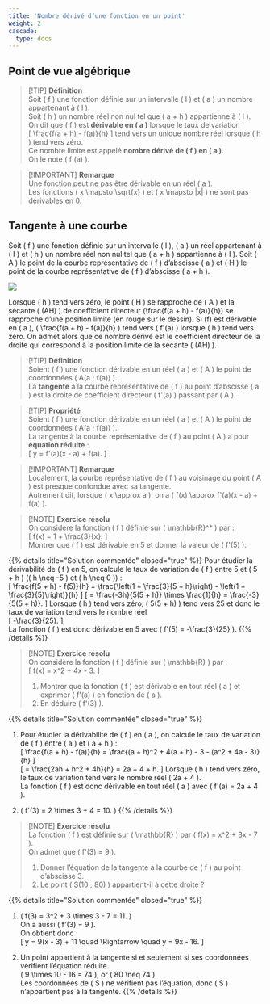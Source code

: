 ```yaml
---
title: 'Nombre dérivé d’une fonction en un point'
weight: 2
cascade:
  type: docs
---
```


## Point de vue algébrique

> [!TIP] **Définition**  
> Soit \( f \) une fonction définie sur un intervalle \( I \) et \( a \) un nombre appartenant à \( I \).  
> Soit \( h \) un nombre réel non nul tel que \( a + h \) appartienne à \( I \).  
> On dit que \( f \) est **dérivable en \( a \)** lorsque le taux de variation  
> \[
\frac{f(a + h) - f(a)}{h}
\]
> tend vers un unique nombre réel lorsque \( h \) tend vers zéro.  
> Ce nombre limite est appelé **nombre dérivé de \( f \) en \( a \)**.  
> On le note \( f'(a) \).

> [!IMPORTANT] **Remarque**  
> Une fonction peut ne pas être dérivable en un réel \( a \).  
> Les fonctions \( x \mapsto \sqrt{x} \) et \( x \mapsto |x| \) ne sont pas dérivables en 0.


## Tangente à une courbe

Soit \( f \) une fonction définie sur un intervalle \( I \), \( a \) un réel appartenant à \( I \) et \( h \) un nombre réel non nul tel que \( a + h \) appartienne à \( I \). Soit \( A \) le point de la courbe représentative de \( f \) d’abscisse \( a \) et \( H \) le point de la courbe représentative de \( f \) d’abscisse \( a + h \).

![](/images/image93.png)

Lorsque \( h \) tend vers zéro, le point \( H \) se rapproche de \( A \) et la sécante \( (AH) \) de coefficient directeur \(\frac{f(a + h) - f(a)}{h}\) se rapproche d’une position limite (en rouge sur le dessin). Si \(f\) est dérivable en \( a \), \( \frac{f(a + h) - f(a)}{h} \) tend vers \( f'(a) \) lorsque \( h \) tend vers zéro. On admet alors que ce nombre dérivé est le coefficient directeur de la droite qui correspond à la position limite de la sécante \( (AH) \). 

> [!TIP] **Définition**  
> Soient \( f \) une fonction dérivable en un réel \( a \) et \( A \) le point de coordonnées \( A(a ; f(a)) \).  
> La **tangente** à la courbe représentative de \( f \) au point d’abscisse \( a \) est la droite de coefficient directeur \( f'(a) \) passant par \( A \).

> [!TIP] **Propriété**  
> Soient \( f \) une fonction dérivable en un réel \( a \) et \( A \) le point de coordonnées \( A(a ; f(a)) \).  
> La tangente à la courbe représentative de \( f \) au point \( A \) a pour **équation réduite** :  
> \[
y = f'(a)(x - a) + f(a).
\]

> [!IMPORTANT] **Remarque**  
> Localement, la courbe représentative de \( f \) au voisinage du point \( A \) est presque confondue avec sa tangente.  
> Autrement dit, lorsque \( x \approx a \), on a \( f(x) \approx f'(a)(x - a) + f(a) \).


> [!NOTE] **Exercice résolu**  
> On considère la fonction \( f \) définie sur \( \mathbb{R}^* \) par :  
> \[
f(x) = 1 + \frac{3}{x}.
\]  
> Montrer que \( f \) est dérivable en 5 et donner la valeur de \( f'(5) \).

{{% details title="Solution commentée" closed="true" %}}
Pour étudier la dérivabilité de \( f \) en 5, on calcule le taux de variation de \( f \) entre 5 et \( 5 + h \) (\( h \neq -5 \) et \( h \neq 0 \)) :  
\[
\frac{f(5 + h) - f(5)}{h} = \frac{\left(1 + \frac{3}{5 + h}\right) - \left(1 + \frac{3}{5}\right)}{h}
\]
\[
  = \frac{-3h}{5(5 + h)} \times \frac{1}{h} = \frac{-3}{5(5 + h)}.
\]
Lorsque \( h \) tend vers zéro, \( 5(5 + h) \) tend vers 25 et donc le taux de variation tend vers le nombre réel  
\[
-\frac{3}{25}.
\]  
La fonction \( f \) est donc dérivable en 5 avec \( f'(5) = -\frac{3}{25} \).
{{% /details %}}

> [!NOTE] **Exercice résolu**  
> On considère la fonction \( f \) définie sur \( \mathbb{R} \) par :  
> \[
f(x) = x^2 + 4x - 3.
\]  
> 1. Montrer que la fonction \( f \) est dérivable en tout réel \( a \) et exprimer \( f'(a) \) en fonction de \( a \).  
> 2. En déduire \( f'(3) \).

{{% details title="Solution commentée" closed="true" %}}
1. Pour étudier la dérivabilité de \( f \) en \( a \), on calcule le taux de variation de \( f \) entre \( a \) et \( a + h \) :  
\[
\frac{f(a + h) - f(a)}{h} = \frac{(a + h)^2 + 4(a + h) - 3 - (a^2 + 4a - 3)}{h}
\]  
\[
= \frac{2ah + h^2 + 4h}{h} = 2a + 4 + h.
\]
Lorsque \( h \) tend vers zéro, le taux de variation tend vers le nombre réel \( 2a + 4 \).  
La fonction \( f \) est donc dérivable en tout réel \( a \) avec \( f'(a) = 2a + 4 \).  

1. \( f'(3) = 2 \times 3 + 4 = 10. \)
{{% /details %}}

> [!NOTE] **Exercice résolu**  
> La fonction \( f \) est définie sur \( \mathbb{R} \) par \( f(x) = x^2 + 3x - 7 \).  
> On admet que \( f'(3) = 9 \).  
> 1. Donner l’équation de la tangente à la courbe de \( f \) au point d’abscisse 3.  
> 2. Le point \( S(10 ; 80) \) appartient-il à cette droite ?

{{% details title="Solution commentée" closed="true" %}}
1. \( f(3) = 3^2 + 3 \times 3 - 7 = 11. \)  
On a aussi \( f'(3) = 9 \).  
On obtient donc :  
\[
y = 9(x - 3) + 11 \quad \Rightarrow \quad y = 9x - 16.
\]

2. Un point appartient à la tangente si et seulement si ses coordonnées vérifient l’équation réduite.  
\( 9 \times 10 - 16 = 74 \), or \( 80 \neq 74 \).  
Les coordonnées de \( S \) ne vérifient pas l’équation, donc \( S \) n’appartient pas à la tangente.
{{% /details %}}
